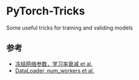 # PyTorch-Tricks
Some useful tricks for training and validing models

## 参考 
- [冻结网络参数，学习率衰减 et al.](https://github.com/zxdefying/pytorch_tricks)
- [DataLoader, num_workers et al.](https://zhuanlan.zhihu.com/p/78555755)


